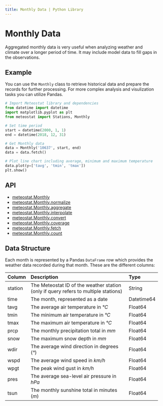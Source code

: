 ```yaml
---
title: Monthly Data | Python Library
---
```


# Monthly Data

Aggregated monthly data is very useful when analyzing weather and climate over a longer period of time. It may include model data to fill gaps in the observations.

## Example

You can use the `Monthly` class to retrieve historical data and prepare the records for further processing. For more complex analysis and visulization tasks you can utilize Pandas.

```python
# Import Meteostat library and dependencies
from datetime import datetime
import matplotlib.pyplot as plt
from meteostat import Stations, Monthly

# Set time period
start = datetime(2000, 1, 1)
end = datetime(2018, 12, 31)

# Get Monthly data
data = Monthly('10637', start, end)
data = data.fetch()

# Plot line chart including average, minimum and maximum temperature
data.plot(y=['tavg', 'tmin', 'tmax'])
plt.show()
```

## API

* [meteostat.Monthly](api/monthly/)
* [meteostat.Monthly.normalize](api/monthly/normalize)
* [meteostat.Monthly.aggregate](api/monthly/aggregate)
* [meteostat.Monthly.interpolate](api/monthly/interpolate)
* [meteostat.Monthly.convert](api/monthly/convert)
* [meteostat.Monthly.coverage](api/monthly/coverage)
* [meteostat.Monthly.fetch](api/monthly/fetch)
* [meteostat.Monthly.count](api/monthly/count)

## Data Structure

Each month is represented by a Pandas `DataFrame` row which provides the weather data recorded during that month. These are the different columns:

| **Column** | **Description**                                                                     | **Type**   |
|:-----------|:------------------------------------------------------------------------------------|:-----------|
| station    | The Meteostat ID of the weather station (only if query refers to multiple stations) | String     |
| time       | The month, represented as a date                                                    | Datetime64 |
| tavg       | The average air temperature in _°C_                                                 | Float64    |
| tmin       | The minimum air temperature in _°C_                                                 | Float64    |
| tmax       | The maximum air temperature in _°C_                                                 | Float64    |
| prcp       | The monthly precipitation total in _mm_                                             | Float64    |
| snow       | The maximum snow depth in _mm_                                                      | Float64    |
| wdir       | The average wind direction in degrees (_°_)                                         | Float64    |
| wspd       | The average wind speed in _km/h_                                                    | Float64    |
| wpgt       | The peak wind gust in _km/h_                                                        | Float64    |
| pres       | The average sea-level air pressure in _hPa_                                         | Float64    |
| tsun       | The monthly sunshine total in minutes (_m_)                                         | Float64    |
